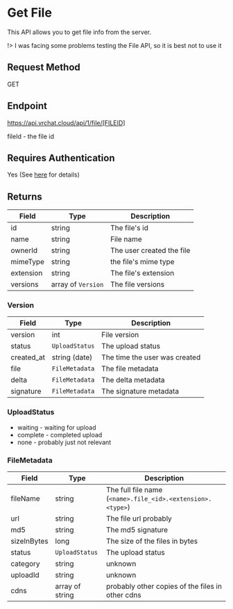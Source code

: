 # Get File

This API allows you to get file info from the server.

!> I was facing some problems testing the File API, so it is best not to use it

## Request Method
GET

## Endpoint
https://api.vrchat.cloud/api/1/file/[FILEID]

fileId - the file id

## Requires Authentication
Yes (See [here](Authorization.md) for details)

## Returns

Field | Type | Description
------|------|-------------
id | string | The file's id
name | string | File name
ownerId | string | The user created the file
mimeType | string | the file's mime type
extension | string | The file's extension
versions | array of `Version` | The file versions

### Version

Field | Type | Description
------|------|-------------
version | int | File version
status | `UploadStatus` | The upload status
created_at | string (date) | The time the user was created
file | `FileMetadata` | The file metadata
delta | `FileMetadata` | The delta metadata
signature | `FileMetadata` | The signature metadata

### UploadStatus

* waiting - waiting for upload
* complete - completed upload
* none - probably just not relevant

### FileMetadata

Field | Type | Description
------|------|-------------
fileName | string | The full file name (`<name>.file_<id>.<extension>.<type>`)
url | string | The file url probably
md5 | string | The md5 signature
sizeInBytes | long | The size of the files in bytes
status | `UploadStatus` | The upload status
category | string | unknown
uploadId | string | unknown
cdns | array of string | probably other copies of the files in other cdns
